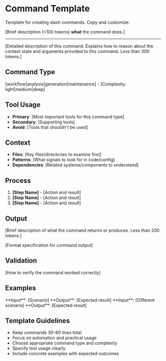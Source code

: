 # Command Template

Template for creating slash commands. Copy and customize.

<command-template>

[Brief description (<100 tokens) **what** the command does.]

---

[Detailed description of this command. Explains how to reason about the context state and arguments provided to this command. Less than 300 tokens.]

## Command Type

[workflow|analysis|generation|maintenance] - [Complexity: light|medium|deep]

## Tool Usage

- **Primary**: [Most important tools for this command type]
- **Secondary**: [Supporting tools]
- **Avoid**: [Tools that shouldn't be used]

## Context

- **Files**: [Key files/directories to examine first]
- **Patterns**: [What signals to look for in code/config]
- **Dependencies**: [Related systems/components to understand]

## Process

1. **[Step Name]** - [Action and result]
2. **[Step Name]** - [Action and result]
3. **[Step Name]** - [Action and result]

## Output

[Brief description of what the command returns or produces. Less than 200 tokens.]

<output-template>
[Format specification for command output]
</output-template>

## Validation

[How to verify the command worked correctly]

## Examples

<example-1>
**Input**: [Scenario]
**Output**: [Expected result]
</example-1>

<example-2>
**Input**: [Different scenario]
**Output**: [Expected result]
</example-2>

</command-template>

## Template Guidelines

- Keep commands 30-80 lines total
- Focus on automation and practical usage
- Choose appropriate command type and complexity
- Specify tool usage clearly
- Include concrete examples with expected outcomes
